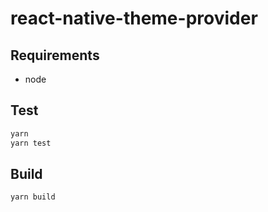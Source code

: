 # react-native-theme-provider

## Requirements

* node

## Test

```bash
yarn
yarn test
```

## Build

```bash
yarn build
```
